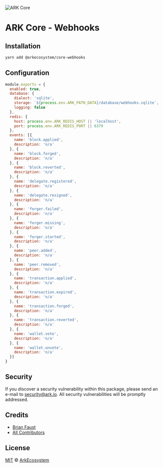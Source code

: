 ![ARK Core](https://i.imgur.com/1aP6F2o.png)

# ARK Core - Webhooks

## Installation

```bash
yarn add @arkecosystem/core-webhooks
```

## Configuration

```js
module.exports = {
  enabled: true,
  database: {
    dialect: 'sqlite',
    storage: `${process.env.ARK_PATH_DATA}/database/webhooks.sqlite`,
    logging: false
  },
  redis: {
    host: process.env.ARK_REDIS_HOST || 'localhost',
    port: process.env.ARK_REDIS_PORT || 6379
  },
  events: [{
    name: 'block.applied',
    description: 'n/a'
  }, {
    name: 'block.forged',
    description: 'n/a'
  }, {
    name: 'block.reverted',
    description: 'n/a'
  }, {
    name: 'delegate.registered',
    description: 'n/a'
  }, {
    name: 'delegate.resigned',
    description: 'n/a'
  }, {
    name: 'forger.failed',
    description: 'n/a'
  }, {
    name: 'forger.missing',
    description: 'n/a'
  }, {
    name: 'forger.started',
    description: 'n/a'
  }, {
    name: 'peer.added',
    description: 'n/a'
  }, {
    name: 'peer.removed',
    description: 'n/a'
  }, {
    name: 'transaction.applied',
    description: 'n/a'
  }, {
    name: 'transaction.expired',
    description: 'n/a'
  }, {
    name: 'transaction.forged',
    description: 'n/a'
  }, {
    name: 'transaction.reverted',
    description: 'n/a'
  }, {
    name: 'wallet.vote',
    description: 'n/a'
  }, {
    name: 'wallet.unvote',
    description: 'n/a'
  }]
}
```

## Security

If you discover a security vulnerability within this package, please send an e-mail to security@ark.io. All security vulnerabilities will be promptly addressed.

## Credits

- [Brian Faust](https://github.com/faustbrian)
- [All Contributors](../../../../contributors)

## License

[MIT](LICENSE) © [ArkEcosystem](https://ark.io)
